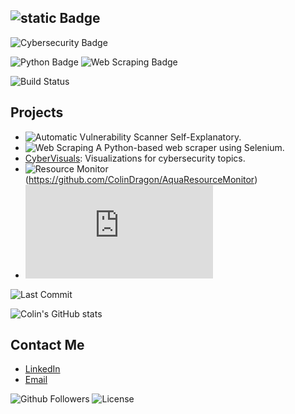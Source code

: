 ## ![static Badge](https://img.shields.io/badge/Colin-blue) 

![Cybersecurity Badge](https://img.shields.io/badge/Cybersecurity-Tools-brightwhite.svg?logo=security)

![Python Badge](https://img.shields.io/badge/Python-3.9-blue.svg?logo=python)
![Web Scraping Badge](https://img.shields.io/badge/Web%20Scraping-Selenium-green.svg?logo=selenium)



![Build Status](https://img.shields.io/badge/Build-Passing-brightgreen)
## Projects

- ![Automatic Vulnerability Scanner](https://img.shields.io/badge/Automatic%20Vulnerability%20Scanner-Active%20Development-FF6347?style=for-the-badge&logoColor=white) Self-Explanatory.
- ![Web Scraping](https://img.shields.io/badge/Web%20Scraping-Python%20Selenium-FF6347?style=for-the-badge&logoColor=white) A Python-based web scraper using Selenium.
- [CyberVisuals](https://github.com/ColinDragon/CyberVisuals): Visualizations for cybersecurity topics.
- ![Resource Monitor](https://img.shields.io/badge/Resource%20Monitor-Real%20Time%20Monitoring-32CD32?logoColor=white)(https://github.com/ColinDragon/AquaResourceMonitor)
- ![TCP Handshake Visualization](https://github.com/ColinDragon/CyberVisuals/blob/main/Colin's_MITM_Attack_Simulation.py)


![Last Commit](https://img.shields.io/badge/Last%20Commit-2025--04--18-blue?logo=git&logoColor=brightwhite&style=for-the-badge)



![Colin's GitHub stats](https://github-readme-stats.vercel.app/api?username=ColinDragon&show_icons=true&hide_title=true)


## Contact Me

- [LinkedIn](https://www.linkedin.com/in/cmckay638)
- [Email](colinmcka03@gmail.com)


![Github Followers](https://img.shields.io/github/followers/colinDragon?labelColor=darkgrey&color=blue)
![License](https://img.shields.io/badge/License-MIT-yellowgreen)
